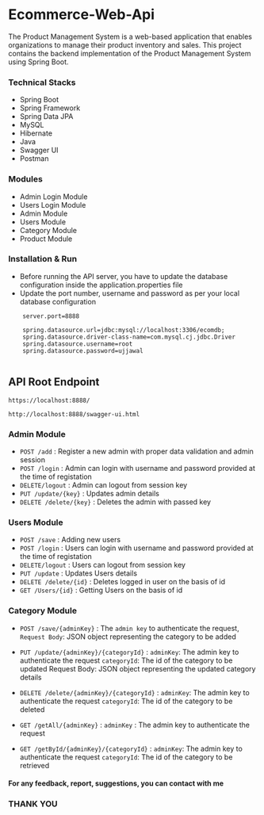 # Ecommerce-Web-Api

The Product Management System is a web-based application that enables organizations to manage their product inventory and sales. This project contains the backend implementation of the Product Management System using Spring Boot.


### Technical Stacks

- Spring Boot 
- Spring Framework
- Spring Data JPA 
- MySQL 
- Hibernate
- Java
- Swagger UI
- Postman


### Modules
-  Admin Login Module
-  Users Login Module
-  Admin Module
-  Users Module
-  Category Module
-  Product Module



### Installation & Run
- Before running the API server, you have to update the database configuration inside the application.properties file
- Update the port number, username and password as per your local database configuration
````
    server.port=8888

    spring.datasource.url=jdbc:mysql://localhost:3306/ecomdb;
    spring.datasource.driver-class-name=com.mysql.cj.jdbc.Driver
    spring.datasource.username=root
    spring.datasource.password=ujjawal
    
````
## API Root Endpoint

`https://localhost:8888/`

`http://localhost:8888/swagger-ui.html`


### Admin Module

* `POST /add` : Register a new admin with proper data validation and admin session
* `POST /login` : Admin can login with username  and password provided at the time of registation
* `DELETE/logout` : Admin can logout from session key
* `PUT /update/{key}` : Updates admin details
* `DELETE /delete/{key}` : Deletes the admin with passed key


### Users Module


* `POST /save` : Adding new users
* `POST /login` : Users can login with username  and password provided at the time of registation
* `DELETE/logout` : Users can logout from session key
* `PUT /update` : Updates Users details 
* `DELETE /delete/{id}` : Deletes logged in user on the basis of id
* `GET /Users/{id}` : Getting Users on the basis of id


### Category Module


* `POST /save/{adminKey}` : The `admin key` to authenticate the request,
  `Request Body`: JSON object representing the category to be added
* `PUT /update/{adminKey}/{categoryId}` : `adminKey`: The admin key to authenticate the request
   `categoryId`: The id of the category to be updated
Request Body: JSON object representing the updated category details

* `DELETE /delete/{adminKey}/{categoryId}` : `adminKey`: The admin key to authenticate the request
`categoryId`: The id of the category to be deleted
* `GET /getAll/{adminKey}` : `adminKey` : The admin key to authenticate the request
* `GET /getById/{adminKey}/{categoryId}` : `adminKey`: The admin key to authenticate the request
`categoryId`: The id of the category to be retrieved



#### For any feedback, report, suggestions, you can contact with me
### THANK YOU


